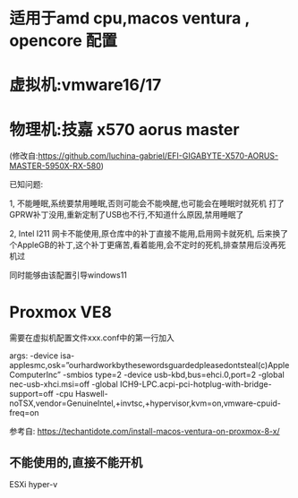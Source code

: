 # 适用于amd cpu,macos ventura , opencore 配置

# 虚拟机:vmware16/17

# 物理机:技嘉 x570 aorus master
(修改自:https://github.com/luchina-gabriel/EFI-GIGABYTE-X570-AORUS-MASTER-5950X-RX-580)

已知问题:

1, 不能睡眠,系统要禁用睡眠,否则可能会不能唤醒,也可能会在睡眠时就死机
    打了GPRW补丁没用,重新定制了USB也不行,不知道什么原因,禁用睡眠了

2, Intel I211 网卡不能使用,原仓库中的补丁直接不能用,启用网卡就死机,
  后来换了个AppleGB的补丁,这个补丁更痛苦,看着能用,会不定时的死机,排查禁用后没再死机过

同时能够由该配置引导windows11

# Proxmox VE8
需要在虚拟机配置文件xxx.conf中的第一行加入

args: -device isa-applesmc,osk=”ourhardworkbythesewordsguardedpleasedontsteal(c)AppleComputerInc” -smbios type=2 -device usb-kbd,bus=ehci.0,port=2 -global nec-usb-xhci.msi=off -global ICH9-LPC.acpi-pci-hotplug-with-bridge-support=off -cpu Haswell-noTSX,vendor=GenuineIntel,+invtsc,+hypervisor,kvm=on,vmware-cpuid-freq=on

参考自: https://techantidote.com/install-macos-ventura-on-proxmox-8-x/


不能使用的,直接不能开机
-------------------------------
ESXi
hyper-v
